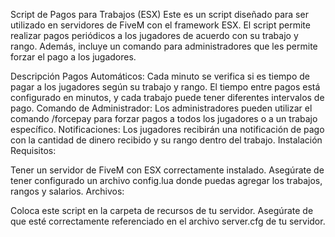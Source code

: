 Script de Pagos para Trabajos (ESX)
Este es un script diseñado para ser utilizado en servidores de FiveM con el framework ESX. El script permite realizar pagos periódicos a los jugadores de acuerdo con su trabajo y rango. Además, incluye un comando para administradores que les permite forzar el pago a los jugadores.

Descripción
Pagos Automáticos: Cada minuto se verifica si es tiempo de pagar a los jugadores según su trabajo y rango. El tiempo entre pagos está configurado en minutos, y cada trabajo puede tener diferentes intervalos de pago.
Comando de Administrador: Los administradores pueden utilizar el comando /forcepay para forzar pagos a todos los jugadores o a un trabajo específico.
Notificaciones: Los jugadores recibirán una notificación de pago con la cantidad de dinero recibido y su rango dentro del trabajo.
Instalación
Requisitos:

Tener un servidor de FiveM con ESX correctamente instalado.
Asegúrate de tener configurado un archivo config.lua donde puedas agregar los trabajos, rangos y salarios.
Archivos:

Coloca este script en la carpeta de recursos de tu servidor.
Asegúrate de que esté correctamente referenciado en el archivo server.cfg de tu servidor.
